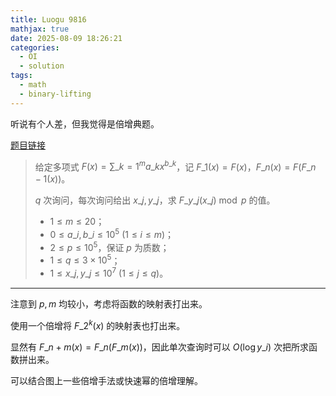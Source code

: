 ```yaml
---
title: Luogu 9816
mathjax: true
date: 2025-08-09 18:26:21
categories:
  - OI
  - solution
tags:
  - math
  - binary-lifting
---
```


听说有个人差，但我觉得是倍增典题。

[题目链接](https://www.luogu.com.cn/problem/P9816)

> 给定多项式 $F\left(x\right)=\sum\_{k=1}^{m}a\_{k}x^{b\_k}$，记 $F\_{1}\left(x\right)=F\left(x\right)$，$F\_{n}\left(x\right)=F\left(F\_{n-1}\left(x\right)\right)$。
>
> $q$ 次询问，每次询问给出 $x\_j,y\_j$，求 $F\_{y\_j}\left(x\_j\right)\bmod p$ 的值。
>
> + $1\leqslant m\leqslant 20$；
> + $0\leqslant a\_i,b\_i\leqslant 10^{5}~\left(1\leqslant i\leqslant m\right)$；
> + $2\leqslant p\leqslant 10^{5}$，保证 $p$ 为质数；
> + $1\leqslant q\leqslant 3\times 10^{5}$；
> + $1\leqslant x\_j,y\_j\leqslant 10^{7}~\left(1\leqslant j\leqslant q\right)$。

<!-- more -->

---

注意到 $p,m$ 均较小，考虑将函数的映射表打出来。

使用一个倍增将 $F\_{2^{k}}\left(x\right)$ 的映射表也打出来。

显然有 $F\_{n+m}\left(x\right)=F\_{n}\left(F\_{m}\left(x\right)\right)$，因此单次查询时可以 $O\left(\log y\_{i}\right)$ 次把所求函数拼出来。

可以结合图上一些倍增手法或快速幂的倍增理解。
